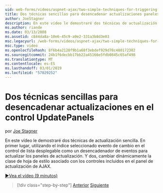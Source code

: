 ```yaml
---
uid: web-forms/videos/aspnet-ajax/two-simple-techniques-for-triggering-updates-to-update-panels
title: Dos técnicas sencillas para desencadenar actualizaciones paneles | Microsoft Docs
author: JoeStagner
description: En este vídeo le demostraré dos técnicas de actualización sencilla. En primer lugar, utilizando el índice seleccionado cambia eventos en el control de lista desplegable como un trigonométricas eventos...
ms.author: riande
ms.date: 03/13/2008
ms.assetid: c844da8a-10e6-45c9-a9e2-331a3b8d3e03
msc.legacyurl: /web-forms/videos/aspnet-ajax/two-simple-techniques-for-triggering-updates-to-update-panels
msc.type: video
ms.openlocfilehash: 8f6b4a2120f9b1a68f3ebdef929d78c480172302
ms.sourcegitcommit: 24b1f6decbb17bb22a45166e5fdb0845c65af498
ms.translationtype: MT
ms.contentlocale: es-ES
ms.lasthandoff: 03/01/2019
ms.locfileid: "57029252"
---
```

<a name="two-simple-techniques-for-triggering-updates-to-update-panels"></a>Dos técnicas sencillas para desencadenar actualizaciones en el control UpdatePanels
====================
por [Joe Stagner](https://github.com/JoeStagner)

En este vídeo le demostraré dos técnicas de actualización sencilla. En primer lugar, utilizando el índice seleccionado evento de cambio en el control de lista desplegable como un desencadenador de eventos para actualizar los paneles de actualización. Y dos, cambiar dinámicamente la clase de hoja de estilo asociado con los controles incluidos en el panel de actualización de AJAX.

[&#9654;Vea el vídeo (9 minutos)](https://channel9.msdn.com/Blogs/ASP-NET-Site-Videos/two-simple-techniques-for-triggering-updates-to-update-panels)

> [!div class="step-by-step"]
> [Anterior](how-do-i-retrieve-values-from-server-side-ajax-controls.md)
> [Siguiente](use-aspnet-ajax-cascading-drop-down-control-to-access-a-database.md)
